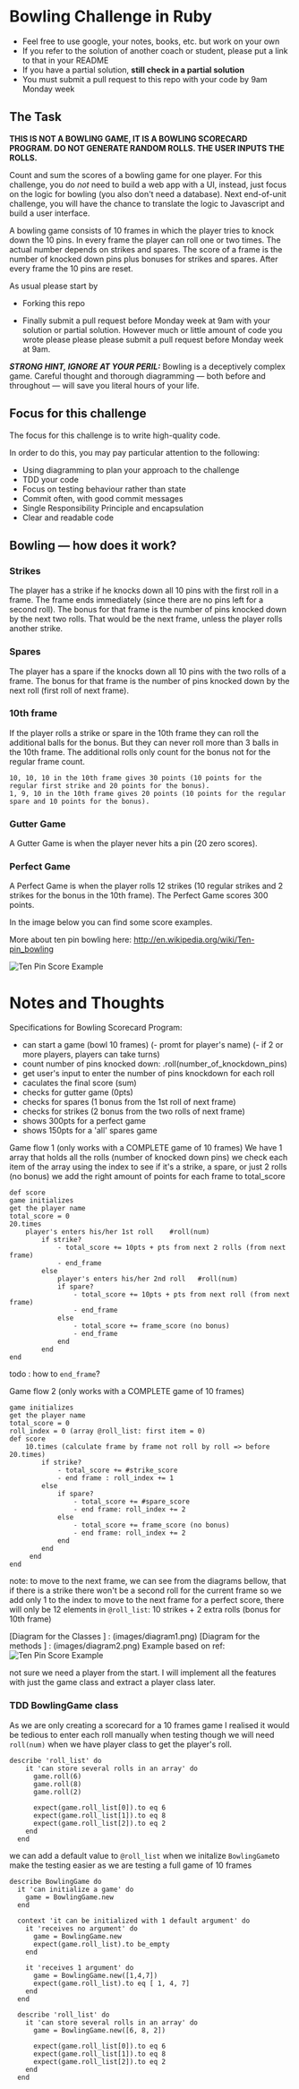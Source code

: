 # Bowling Challenge in Ruby

- Feel free to use google, your notes, books, etc. but work on your own
- If you refer to the solution of another coach or student, please put a link to that in your README
- If you have a partial solution, **still check in a partial solution**
- You must submit a pull request to this repo with your code by 9am Monday week

## The Task

**THIS IS NOT A BOWLING GAME, IT IS A BOWLING SCORECARD PROGRAM. DO NOT GENERATE RANDOM ROLLS. THE USER INPUTS THE ROLLS.**

Count and sum the scores of a bowling game for one player. For this challenge, you do _not_ need to build a web app with a UI, instead, just focus on the logic for bowling (you also don't need a database). Next end-of-unit challenge, you will have the chance to translate the logic to Javascript and build a user interface.

A bowling game consists of 10 frames in which the player tries to knock down the 10 pins. In every frame the player can roll one or two times. The actual number depends on strikes and spares. The score of a frame is the number of knocked down pins plus bonuses for strikes and spares. After every frame the 10 pins are reset.

As usual please start by

- Forking this repo

- Finally submit a pull request before Monday week at 9am with your solution or partial solution. However much or little amount of code you wrote please please please submit a pull request before Monday week at 9am.

**_STRONG HINT, IGNORE AT YOUR PERIL:_** Bowling is a deceptively complex game. Careful thought and thorough diagramming — both before and throughout — will save you literal hours of your life.

## Focus for this challenge

The focus for this challenge is to write high-quality code.

In order to do this, you may pay particular attention to the following:

- Using diagramming to plan your approach to the challenge
- TDD your code
- Focus on testing behaviour rather than state
- Commit often, with good commit messages
- Single Responsibility Principle and encapsulation
- Clear and readable code

## Bowling — how does it work?

### Strikes

The player has a strike if he knocks down all 10 pins with the first roll in a frame. The frame ends immediately (since there are no pins left for a second roll). The bonus for that frame is the number of pins knocked down by the next two rolls. That would be the next frame, unless the player rolls another strike.

### Spares

The player has a spare if the knocks down all 10 pins with the two rolls of a frame. The bonus for that frame is the number of pins knocked down by the next roll (first roll of next frame).

### 10th frame

If the player rolls a strike or spare in the 10th frame they can roll the additional balls for the bonus. But they can never roll more than 3 balls in the 10th frame. The additional rolls only count for the bonus not for the regular frame count.

    10, 10, 10 in the 10th frame gives 30 points (10 points for the regular first strike and 20 points for the bonus).
    1, 9, 10 in the 10th frame gives 20 points (10 points for the regular spare and 10 points for the bonus).

### Gutter Game

A Gutter Game is when the player never hits a pin (20 zero scores).

### Perfect Game

A Perfect Game is when the player rolls 12 strikes (10 regular strikes and 2 strikes for the bonus in the 10th frame). The Perfect Game scores 300 points.

In the image below you can find some score examples.

More about ten pin bowling here: http://en.wikipedia.org/wiki/Ten-pin_bowling

![Ten Pin Score Example](images/example_ten_pin_scoring.png)

# Notes and Thoughts

Specifications for Bowling Scorecard Program:

- can start a game (bowl 10 frames)
  (- promt for player's name)
  (- if 2 or more players, players can take turns)
- count number of pins knocked down: .roll(number_of_knockdown_pins)
- get user's input to enter the number of pins knockdown for each roll
- caculates the final score (sum)
- checks for gutter game (0pts)
- checks for spares (1 bonus from the 1st roll of next frame)
- checks for strikes (2 bonus from the two rolls of next frame)
- shows 300pts for a perfect game
- shows 150pts for a 'all' spares game

Game flow 1 (only works with a COMPLETE game of 10 frames)
We have 1 array that holds all the rolls (number of knocked down pins)
we check each item of the array using the index to see if it's a strike, a spare, or just 2 rolls (no bonus)
we add the right amount of points for each frame to total_score

```
def score
game initializes
get the player name
total_score = 0
20.times
    player's enters his/her 1st roll    #roll(num)
        if strike?
            - total_score += 10pts + pts from next 2 rolls (from next frame)
            - end_frame
        else
            player's enters his/her 2nd roll   #roll(num)
            if spare?
                - total_score += 10pts + pts from next roll (from next frame)
                - end_frame
            else
                - total_score += frame_score (no bonus)
                - end_frame
            end
        end
end
```

todo : how to `end_frame`?

Game flow 2 (only works with a COMPLETE game of 10 frames)

```
game initializes
get the player name
total_score = 0
roll_index = 0 (array @roll_list: first item = 0)
def score
    10.times (calculate frame by frame not roll by roll => before 20.times)
        if strike?
            - total_score += #strike_score
            - end frame : roll_index += 1
        else
            if spare?
                - total_score += #spare_score
                - end frame: roll_index += 2
            else
                - total_score += frame_score (no bonus)
                - end frame: roll_index += 2
            end
        end
     end
end
```

note: to move to the next frame, we can see from the diagrams bellow, that if there is a strike there won't be a second roll for the current frame so we add only 1 to the index to move to the next frame
for a perfect score, there will only be 12 elements in `@roll_list`: 10 strikes + 2 extra rolls (bonus for 10th frame)

[Diagram for the Classes ] : (images/diagram1.png)
[Diagram for the methods ] : (images/diagram2.png)
Example based on ref: ![Ten Pin Score Example](images/example_ten_pin_scoring.png)

not sure we need a player from the start. I will implement all the features with just the game class and extract a player class later.

### TDD BowlingGame class

As we are only creating a scorecard for a 10 frames game I realised it would be tedious to enter each roll manually when testing though we will need `roll(num)` when we have player class to get the player's roll.

```
describe 'roll_list' do
    it 'can store several rolls in an array' do
      game.roll(6)
      game.roll(8)
      game.roll(2)

      expect(game.roll_list[0]).to eq 6
      expect(game.roll_list[1]).to eq 8
      expect(game.roll_list[2]).to eq 2
    end
  end
```

we can add a default value to `@roll_list` when we initalize `BowlingGame`to make the testing easier as we are testing a full game of 10 frames

```
describe BowlingGame do
  it 'can initialize a game' do
    game = BowlingGame.new
  end

  context 'it can be initialized with 1 default argument' do
    it 'receives no argument' do
      game = BowlingGame.new
      expect(game.roll_list).to be_empty
    end

    it 'receives 1 argument' do
      game = BowlingGame.new([1,4,7])
      expect(game.roll_list).to eq [ 1, 4, 7]
    end
  end

  describe 'roll_list' do
    it 'can store several rolls in an array' do
      game = BowlingGame.new([6, 8, 2])

      expect(game.roll_list[0]).to eq 6
      expect(game.roll_list[1]).to eq 8
      expect(game.roll_list[2]).to eq 2
    end
  end
```
